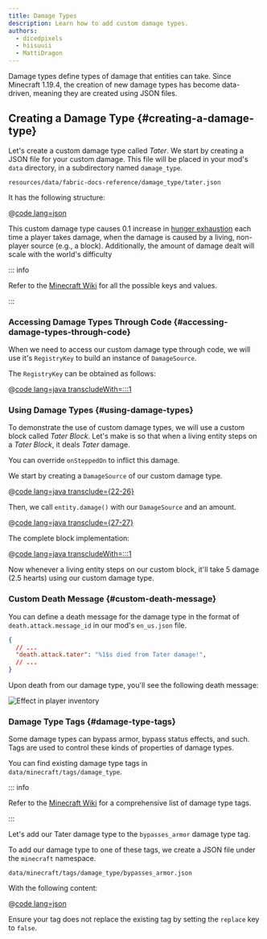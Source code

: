 ```yaml
---
title: Damage Types
description: Learn how to add custom damage types.
authors:
  - dicedpixels
  - hiisuuii
  - MattiDragon
---
```


Damage types define types of damage that entities can take. Since Minecraft 1.19.4, the creation of new damage types has
become data-driven, meaning they are created using JSON files.

## Creating a Damage Type {#creating-a-damage-type}

Let's create a custom damage type called _Tater_. We start by creating a JSON file for your custom damage. This file
will
be placed in your mod's `data` directory, in a subdirectory named `damage_type`.

```:no-line-numbers
resources/data/fabric-docs-reference/damage_type/tater.json
```

It has the following structure:

@[code lang=json](@/reference/1.21.8/src/main/generated/data/fabric-docs-reference/damage_type/tater.json)

This custom damage type causes 0.1 increase
in [hunger exhaustion](https://minecraft.wiki/w/Hunger#Exhaustion_level_increase) each time a player takes damage, when
the damage is caused by a living, non-player source (e.g., a block). Additionally, the amount of damage dealt will scale
with the world's difficulty

::: info

Refer to the [Minecraft Wiki](https://minecraft.wiki/w/Damage_type#JSON_format) for all the possible keys and values.

:::

### Accessing Damage Types Through Code {#accessing-damage-types-through-code}

When we need to access our custom damage type through code, we will use it's `RegistryKey` to build an instance
of `DamageSource`.

The `RegistryKey` can be obtained as follows:

@[code lang=java transcludeWith=:::1](@/reference/1.21.8/src/main/java/com/example/docs/damage/FabricDocsReferenceDamageTypes.java)

### Using Damage Types {#using-damage-types}

To demonstrate the use of custom damage types, we will use a custom block called _Tater Block_. Let's make is so that
when a living entity steps on a _Tater Block_, it deals _Tater_ damage.

You can override `onSteppedOn` to inflict this damage.

We start by creating a `DamageSource` of our custom damage type.

@[code lang=java transclude={22-26}](@/reference/1.21.8/src/main/java/com/example/docs/damage/TaterBlock.java)

Then, we call `entity.damage()` with our `DamageSource` and an amount.

@[code lang=java transclude={27-27}](@/reference/1.21.8/src/main/java/com/example/docs/damage/TaterBlock.java)

The complete block implementation:

@[code lang=java transcludeWith=:::1](@/reference/1.21.8/src/main/java/com/example/docs/damage/TaterBlock.java)

Now whenever a living entity steps on our custom block, it'll take 5 damage (2.5 hearts) using our custom damage type.

### Custom Death Message {#custom-death-message}

You can define a death message for the damage type in the format of `death.attack.message_id` in our
mod's `en_us.json` file.

```json
{
  // ...
  "death.attack.tater": "%1$s died from Tater damage!",
  // ...
}
```

Upon death from our damage type, you'll see the following death message:

![Effect in player inventory](/assets/develop/tater-damage-death.png)

### Damage Type Tags {#damage-type-tags}

Some damage types can bypass armor, bypass status effects, and such. Tags are used to control these kinds of properties
of damage types.

You can find existing damage type tags in `data/minecraft/tags/damage_type`.

::: info

Refer to the [Minecraft Wiki](https://minecraft.wiki/w/Tag#Damage_types) for a comprehensive list of damage type
tags.

:::

Let's add our Tater damage type to the `bypasses_armor` damage type tag.

To add our damage type to one of these tags, we create a JSON file under the `minecraft` namespace.

```:no-line-numbers
data/minecraft/tags/damage_type/bypasses_armor.json
```

With the following content:

@[code lang=json](@/reference/1.21.8/src/main/generated/data/minecraft/tags/damage_type/bypasses_armor.json)

Ensure your tag does not replace the existing tag by setting the `replace` key to `false`.
